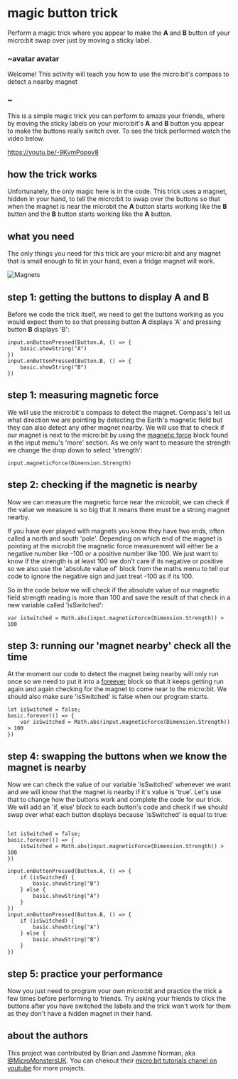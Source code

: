 # magic button trick 

Perform a magic trick where you appear to make the **A** and **B** button of your micro:bit swap over just by moving a sticky label. 

### ~avatar avatar

Welcome! This activity will teach you how to use the micro:bit's compass to detect a nearby magnet

### ~
This is a simple magic trick you can perform to amaze your friends, where by moving the sticky labels on your micro:bit's **A** and **B** button you appear to make the buttons really switch over. To see the trick performed watch the video below.

https://youtu.be/-9KvmPopov8

## how the trick works

Unfortunately, the only magic here is in the code. This trick uses a magnet, hidden in your hand, to tell the micro:bit to swap over the buttons so that when the magnet is near the microbit the **A** button starts working like the **B** button and the **B** button starts working like the **A** button.

## what you need

The only things you need for this trick are your micro:bit and any magnet that is small enough to fit in your hand, even a fridge magnet will work.

![](/static/mb/projects/magic-button-trick/magnets.jpg "Magnets")


## step 1: getting the buttons to display **A** and **B**

Before we code the trick itself, we need to get the buttons working as you would expect them to so that pressing button **A** displays 'A' and pressing button **B** displays 'B':

```blocks
input.onButtonPressed(Button.A, () => {
    basic.showString("A")
})
input.onButtonPressed(Button.B, () => {
    basic.showString("B")
})
```

## step 1: measuring magnetic force

We will use the micro:bit's compass to detect the magnet. Compass's tell us what direction we are pointing by detecting the Earth's magnetic field but they can also detect any other magnet nearby. We will use that to check if our magnet is next to the micro:bit by using the [magnetic force](reference/input/magnetic-force) block found in the input menu's 'more' section. As we only want to measure the strength we change the drop down to select 'strength':

```blocks
input.magneticForce(Dimension.Strength)
```

## step 2: checking if the magnetic is nearby

Now we can measure the magnetic force near the microbit, we can check if the value we measure is so big that it means there must be a strong magnet nearby. 

If you have ever played with magnets you know they have two ends, often called a north and south 'pole'. Depending on which end of the magnet is pointing at the microbit the magnetic force measurement will either be a negative number like -100 or a positive number like 100. We just want to know if the strength is at least 100 we don't care if its negative or positive so we also use the 'absolute value of' block from the maths menu to tell our code to ignore the negative sign and just treat -100 as if its 100.

So in the code below we will check if the absolute value of our magnetic field strength reading is more than 100 and save the result of that check in a new variable called 'isSwitched':

```blocks
var isSwitched = Math.abs(input.magneticForce(Dimension.Strength)) > 100
```
## step 3: running our 'magnet nearby' check all the time

At the moment our code to detect the magnet being nearby will only run once so we need to put it into a [foreever](/reference/basic/forever) block so that it keeps getting run again and again checking for the magnet to come near to the micro:bit. We should also make sure 'isSwitched' is false when our program starts.

```blocks
let isSwitched = false;
basic.forever(() => {
	var isSwitched = Math.abs(input.magneticForce(Dimension.Strength)) > 100
})
```

## step 4: swapping the buttons when we know the magnet is nearby

Now we can check the value of our variable 'isSwitched' whenever we want and we will know that the magnet is nearby if it's value is 'true'. Let's use that to change how the buttons work and complete the code for our trick. We will add an 'if, else' block to each button's code and check if we should swap over what each button displays because 'isSwitched' is equal to true:

```blocks

let isSwitched = false;
basic.forever(() => {
    isSwitched = Math.abs(input.magneticForce(Dimension.Strength)) > 100
})

input.onButtonPressed(Button.A, () => {
    if (isSwitched) {
        basic.showString("B")
    } else {
        basic.showString("A")
    }
})
input.onButtonPressed(Button.B, () => {
    if (isSwitched) {
        basic.showString("A")
    } else {
        basic.showString("B")
    }
})

```

## step 5: practice your performance
Now you just need to program your own micro:bit and practice the trick a few times before performing to friends. Try asking your friends to click the buttons after you have switched the labels and the trick won't work for them as they don't have a hidden magnet in their hand.


## about the authors
This project was contributed by Brian and Jasmine Norman, aka [@MicroMonstersUK](https://twitter.com/MicroMonstersUK). You can chekout their [micro:bit tutorials chanel on youtube](https://www.youtube.com/channel/UCK2DviDexh_Er2QYZerZyZQ) for more projects.